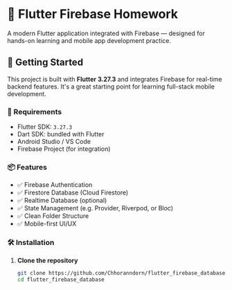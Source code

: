 # 📱 Flutter Firebase Homework

A modern Flutter application integrated with Firebase — designed for hands-on learning and mobile app development practice.

## 🚀 Getting Started

This project is built with **Flutter 3.27.3** and integrates Firebase for real-time backend features. It's a great starting point for learning full-stack mobile development.

### 🔧 Requirements

- Flutter SDK: `3.27.3`
- Dart SDK: bundled with Flutter
- Android Studio / VS Code
- Firebase Project (for integration)

### 📦 Features

- ✅ Firebase Authentication
- ✅ Firestore Database (Cloud Firestore)
- ✅ Realtime Database (optional)
- ✅ State Management (e.g. Provider, Riverpod, or Bloc)
- ✅ Clean Folder Structure
- ✅ Mobile-first UI/UX

### 🛠️ Installation

1. **Clone the repository**
   ```bash
   git clone https://github.com/Chhoranndorn/flutter_firebase_database.git
   cd flutter_firebase_database
